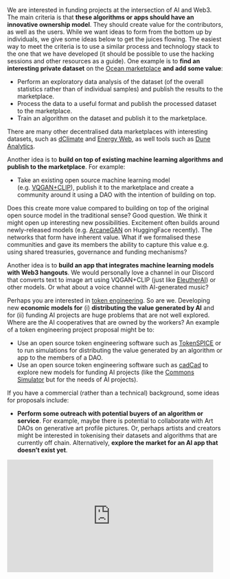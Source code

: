 We are interested in funding projects at the intersection of AI and Web3. The main criteria is that **these algorithms or apps should have an innovative ownership model**. They should create value for the contributors, as well as the users. While we want ideas to form from the bottom up by individuals, we give some ideas below to get the juices flowing. The easiest way to meet the criteria is to use a similar process and technology stack to the one that we have developed (it should be possible to use the hacking sessions and other resources as a guide). One example is to **find an interesting private dataset** on the [Ocean marketplace](https://market.oceanprotocol.com/) **and add some value**:

- Perform an exploratory data analysis of the dataset (of the overall statistics rather than of individual samples) and publish the results to the marketplace.
- Process the data to a useful format and publish the processed dataset to the marketplace.
- Train an algorithm on the dataset and publish it to the marketplace.

There are many other decentralised data marketplaces with interesting datasets, such as [dClimate](https://www.dclimate.net/) and [Energy Web](https://www.energyweb.org/), as well tools such as [Dune Analytics](https://dune.xyz/browse/dashboards).

Another idea is to **build on top of existing machine learning algorithms and publish to the marketplace**. For example:

- Take an existing open source machine learning model (e.g. [VQGAN+CLIP](https://ml.berkeley.edu/blog/posts/clip-art/)), publish it to the marketplace and create a community around it using a DAO with the intention of building on top.

Does this create more value compared to building on top of the original open source model in the traditional sense? Good question. We think it might open up interesting new possibilities. Excitement often builds around newly-released models (e.g. [ArcaneGAN](https://huggingface.co/spaces/akhaliq/ArcaneGAN) on HuggingFace recently). The networks that form have inherent value. What if we formalised these communities and gave its members the ability to capture this value e.g. using shared treasuries, governance and funding mechanisms?

Another idea is to **build an app that integrates machine learning models with Web3 hangouts**. We would personally love a channel in our Discord that converts text to image art using VQGAN+CLIP (just like [EleutherAI](https://www.eleuther.ai/)) or other models. Or what about a voice channel with AI-generated music?

Perhaps you are interested in [token engineering](https://blog.oceanprotocol.com/towards-a-practice-of-token-engineering-b02feeeff7ca). So are we. Developing new **economic models for** (i) **distributing the value generated by AI** and for (ii) funding AI projects are huge problems that are not well explored. Where are the AI cooperatives that are owned by the workers? An example of a token engineering project proposal might be to:

- Use an open source token engineering software such as [TokenSPICE](https://github.com/tokenspice/tokenspice) or to run simulations for distributing the value generated by an algorithm or app to the members of a DAO.
- Use an open source token engineering software such as [cadCad](https://cadcad.org/) to explore new models for funding AI projects (like the [Commons Simulator](https://sim.commonsstack.org/) but for the needs of AI projects).

If you have a commercial (rather than a technical) background, some ideas for proposals include:

- **Perform some outreach with potential buyers of an algorithm or service**. For example, maybe there is potential to collaborate with Art DAOs on generative art profile pictures. Or, perhaps artists and creators might be interested in tokenising their datasets and algorithms that are currently off chain. Alternatively, **explore the market for an AI app that doesn’t exist yet**.

<iframe src="https://giphy.com/embed/PjltrbWBuDdZ5PigyJ" width="480" height="262" frameBorder="0" class="giphy-embed" allowFullScreen></iframe><p><a href="https://giphy.com/gifs/wespark-PjltrbWBuDdZ5PigyJ"></a></p>
